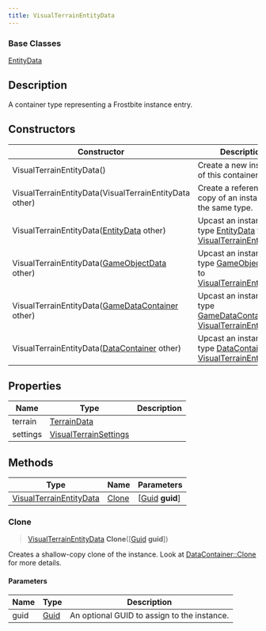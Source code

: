 ```yaml
---
title: VisualTerrainEntityData
---
```

### Base Classes

[EntityData](EntityData)

## Description

A container type representing a Frostbite instance entry.

## Constructors

| Constructor                                                                        | Description                                                                                                                           |
| ---------------------------------------------------------------------------------- | ------------------------------------------------------------------------------------------------------------------------------------- |
| VisualTerrainEntityData()                                                          | Create a new instance of this container type.                                                                                         |
| VisualTerrainEntityData(VisualTerrainEntityData other)                             | Create a reference copy of an instance of the same type.                                                                              |
| VisualTerrainEntityData([EntityData](EntityData) other)                            | Upcast an instance of type [EntityData](EntityData) to [VisualTerrainEntityData](VisualTerrainEntityData).                            |
| VisualTerrainEntityData([GameObjectData](GameObjectData) other)                    | Upcast an instance of type [GameObjectData](GameObjectData) to [VisualTerrainEntityData](VisualTerrainEntityData).                    |
| VisualTerrainEntityData([GameDataContainer](GameDataContainer) other)              | Upcast an instance of type [GameDataContainer](GameDataContainer) to [VisualTerrainEntityData](VisualTerrainEntityData).              |
| VisualTerrainEntityData([DataContainer](/vext/ref/shared/class/datacontainer) other) | Upcast an instance of type [DataContainer](/vext/ref/shared/class/datacontainer) to [VisualTerrainEntityData](VisualTerrainEntityData). |

## Properties

| Name     | Type                                           | Description |
| -------- | ---------------------------------------------- | ----------- |
| terrain  | [TerrainData](TerrainData)                     |             |
| settings | [VisualTerrainSettings](VisualTerrainSettings) |             |

## Methods

| Type                                               | Name            | Parameters                                     |
| -------------------------------------------------- | --------------- | ---------------------------------------------- |
| [VisualTerrainEntityData](VisualTerrainEntityData) | [Clone](#clone) | \[[Guid](/vext/ref/shared/class/guid) **guid**\] |

### Clone

> [VisualTerrainEntityData](VisualTerrainEntityData) **Clone**(\[[Guid](/vext/ref/shared/class/guid) **guid**\])

Creates a shallow-copy clone of the instance. Look at [DataContainer::Clone](/vext/ref/shared/class/datacontainer#clone) for more details.

#### Parameters

| Name | Type         | Description                                 |
| ---- | ------------ | ------------------------------------------- |
| guid | [Guid](Guid) | An optional GUID to assign to the instance. |
